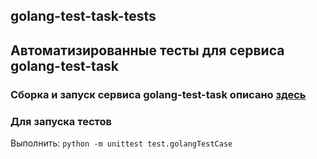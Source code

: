 ## golang-test-task-tests
## Автоматизированные тесты для сервиса golang-test-task

### Сборка и запуск сервиса golang-test-task описано [здесь](https://github.com/lukalimova/golang-test-task-2/blob/master/README.md)

### Для запуска тестов
Выполнить: `python -m unittest test.golangTestCase`